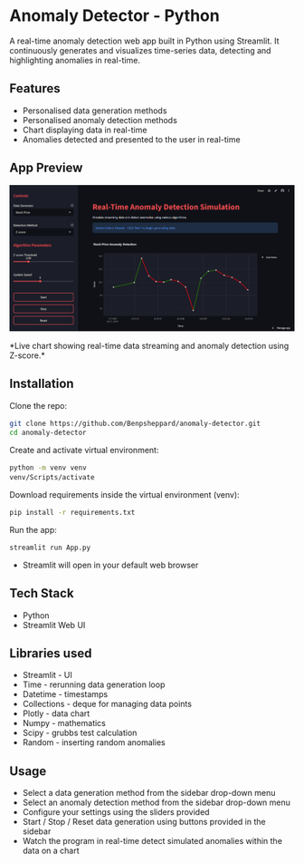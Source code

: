 # Anomaly Detector - Python
A real-time anomaly detection web app built in Python using Streamlit. It continuously generates and visualizes time-series data, detecting and highlighting anomalies in real-time.

## Features
 - Personalised data generation methods
 - Personalised anomaly detection methods
 - Chart displaying data in real-time
 - Anomalies detected and presented to the user in real-time

## App Preview

<p align="center">
  <img src="img/anomaly-detector.png" width="800">
</p>
*Live chart showing real-time data streaming and anomaly detection using Z-score.*

## Installation
Clone the repo:
```bash
git clone https://github.com/Benpsheppard/anomaly-detector.git
cd anomaly-detector
```
Create and activate virtual environment:
```bash
python -m venv venv
venv/Scripts/activate
```
Download requirements inside the virtual environment (venv):
```bash
pip install -r requirements.txt
```
Run the app:
```bash
streamlit run App.py
```
- Streamlit will open in your default web browser

## Tech Stack
- Python
- Streamlit Web UI

## Libraries used
- Streamlit - UI
- Time - rerunning data generation loop
- Datetime - timestamps
- Collections - deque for managing data points
- Plotly - data chart
- Numpy - mathematics
- Scipy - grubbs test calculation
- Random - inserting random anomalies

## Usage
- Select a data generation method from the sidebar drop-down menu
- Select an anomaly detection method from the sidebar drop-down menu
- Configure your settings using the sliders provided
- Start / Stop / Reset data generation using buttons provided in the sidebar
- Watch the program in real-time detect simulated anomalies within the data on a chart
